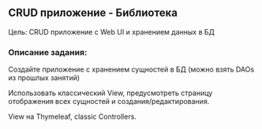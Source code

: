 ## CRUD приложение - Библиотека
Цель: CRUD приложение с Web UI и хранением данных в БД

### Описание задания:
Создайте приложение с хранением сущностей в БД (можно взять DAOs из прошлых занятий)

Использовать классический View, предусмотреть страницу отображения всех сущностей и создания/редактирования.

View на Thymeleaf, classic Controllers.
